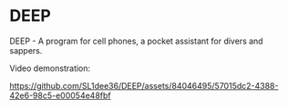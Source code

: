 # DEEP
DEEP - A program for cell phones, a pocket assistant for divers and sappers. 

Video demonstration:

https://github.com/SL1dee36/DEEP/assets/84046495/57015dc2-4388-42e6-98c5-e00054e48fbf


